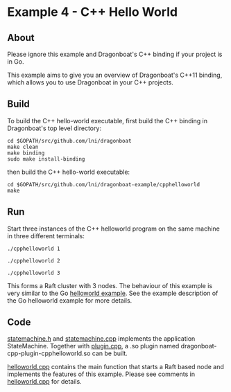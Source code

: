 # Example 4 - C++ Hello World #

## About ##
Please ignore this example and Dragonboat's C++ binding if your project is in Go.

This example aims to give you an overview of Dragonboat's C++11 binding, which allows you to use Dragonboat in your C++ projects.

## Build ##
To build the C++ hello-world executable, first build the C++ binding in Dragonboat's top level directory:
```
cd $GOPATH/src/github.com/lni/dragonboat
make clean
make binding
sudo make install-binding
```
then build the C++ hello-world executable:
```
cd $GOPATH/src/github.com/lni/dragonboat-example/cpphelloworld
make
```

## Run ##
Start three instances of the C++ helloworld program on the same machine in three different terminals:

```
./cpphelloworld 1
```
```
./cpphelloworld 2
```
```
./cpphelloworld 3
```

This forms a Raft cluster with 3 nodes. The behaviour of this example is very similar to the Go [helloworld example](../helloworld). See the example description of the Go helloworld example for more details.

## Code ##
[statemachine.h](statemachine.h) and [statemachine.cpp](statemachine.cpp) implements the application StateMachine. Together with [plugin.cpp](plugin.cpp), a .so plugin named dragonboat-cpp-plugin-cpphelloworld.so can be built.

[helloworld.cpp](helloworld.cpp) contains the main function that starts a Raft based node and implements the features of this example. Please see comments in [helloworld.cpp](helloworld.cpp) for details.  
